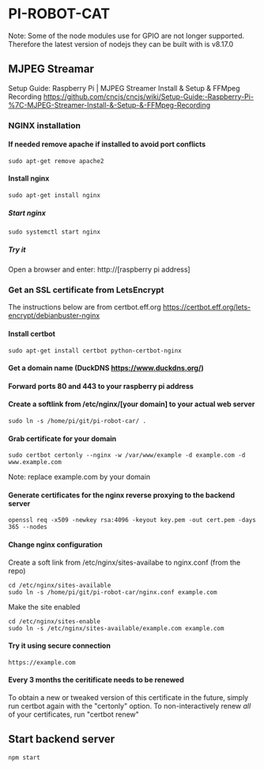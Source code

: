 # PI-ROBOT-CAT

Note: Some of the node modules use for GPIO are not longer supported. Therefore the latest version of nodejs they can be built with is v8.17.0

## MJPEG Streamar

Setup Guide: Raspberry Pi | MJPEG Streamer Install & Setup & FFMpeg Recording <https://github.com/cncjs/cncjs/wiki/Setup-Guide:-Raspberry-Pi-%7C-MJPEG-Streamer-Install-&-Setup-&-FFMpeg-Recording>

### NGINX installation

#### If needed remove apache if installed to avoid port conflicts

    sudo apt-get remove apache2

#### Install nginx

    sudo apt-get install nginx

##### Start nginx

    sudo systemctl start nginx

##### Try it

Open a browser and enter:
    http://[raspberry pi address]

### Get an SSL certificate from LetsEncrypt

The instructions below are from certbot.eff.org <https://certbot.eff.org/lets-encrypt/debianbuster-nginx>

#### Install certbot

    sudo apt-get install certbot python-certbot-nginx

#### Get a domain name (DuckDNS <https://www.duckdns.org/>)

#### Forward ports 80 and 443 to your raspberry pi address

#### Create a softlink from /etc/nginx/[your domain] to your actual web server

    sudo ln -s /home/pi/git/pi-robot-car/ .

#### Grab certificate for your domain

    sudo certbot certonly --nginx -w /var/www/example -d example.com -d www.example.com

Note: replace example.com by your domain

#### Generate certificates for the nginx reverse proxying to the backend server

    openssl req -x509 -newkey rsa:4096 -keyout key.pem -out cert.pem -days 365 --nodes

#### Change nginx configuration

Create a soft link from /etc/nginx/sites-availabe to nginx.conf (from the repo)

    cd /etc/nginx/sites-available
    sudo ln -s /home/pi/git/pi-robot-car/nginx.conf example.com

Make the site enabled

    cd /etc/nginx/sites-enable
    sudo ln -s /etc/nginx/sites-available/example.com example.com

#### Try it using secure connection

    https://example.com

#### Every 3 months the ceritificate needs to be renewed

To obtain a new or tweaked version of this certificate in the future, simply run certbot again with the "certonly" option. To non-interactively renew *all* of your certificates, run "certbot renew"

## Start backend server

    npm start
